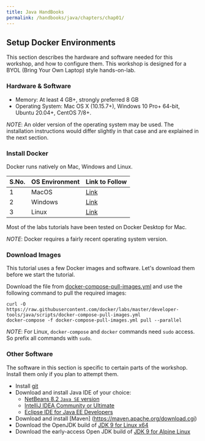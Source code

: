 ```yaml
---
title: Java HandBooks
permalink: /handbooks/java/chapters/chap01/
---
```



## Setup Docker Environments

This section describes the hardware and software needed for this workshop, and how to configure them.
This workshop is designed for a BYOL (Bring Your Own Laptop) style hands-on-lab.

### Hardware & Software

- Memory: At least 4 GB+, strongly preferred 8 GB
- Operating System: Mac OS X (10.15.7+), Windows 10 Pro+ 64-bit, Ubuntu 20.04+, CentOS 7/8+.

_NOTE_: An older version of the operating system may be used.
The installation instructions would differ slightly in that case and are explained in the next section.



### Install Docker

Docker runs natively on Mac, Windows and Linux.


S.No. | OS Environment | Link to Follow | 
:------------ | :-------------| :-------------|
1 | MacOS |  [Link](https://www.docker.com/products/docker-desktop)  |
2 | Windows |  [Link](https://www.docker.com/products/docker-desktop)  |
3 | Linux |  [Link](https://hub.docker.com/search?q=&type=edition&offering=community&operating_system=linux)  |

Most of the labs tutorials have been tested on Docker Desktop for Mac.

_NOTE_: Docker requires a fairly recent operating system version.



### Download Images

This tutorial uses a few Docker images and software.
Let's download them before we start the tutorial.

Download the file from [docker-compose-pull-images.yml](https://raw.githubusercontent.com/docker/labs/master/developer-tools/java/scripts/docker-compose-pull-images.yml) and use the following command to pull the required images:

```
curl -O https://raw.githubusercontent.com/docker/labs/master/developer-tools/java/scripts/docker-compose-pull-images.yml
docker-compose -f docker-compose-pull-images.yml pull --parallel
```

_NOTE_: For Linux, `docker-compose` and `docker` commands need `sudo` access.
So prefix all commands with `sudo`.

### Other Software

The software in this section is specific to certain parts of the workshop.
Install them only if you plan to attempt them.

- Install [git](https://git-scm.com/)
- Download and install Java IDE of your choice:
   - [NetBeans 8.2 `Java SE` version](https://netbeans.org/downloads/)
   - [IntelliJ IDEA Community or Ultimate](https://www.jetbrains.com/idea/download/)
   - [Eclipse IDE for Java EE Developers](https://www.eclipse.org/downloads/eclipse-packages/)
- Download and install [Maven] (https://maven.apache.org/download.cgi)
- Download the OpenJDK build of [JDK 9 for Linux x64](https://download.java.net/java/GA/jdk9/9/binaries/openjdk-9_linux-x64_bin.tar.gz)
- Download the early-access Open JDK build of [JDK 9 for Alpine Linux](https://jdk.java.net/9/)
